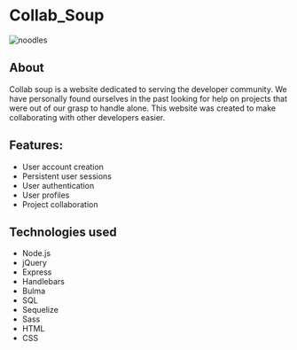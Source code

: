 # Collab_Soup

![noodles](./public/images/noodles.png)

## About

Collab soup is a website dedicated to serving the developer community. We have personally found ourselves in the past looking for help on projects that were out of our grasp to handle alone. This website was created to make collaborating with other developers easier.

## Features:

- User account creation
- Persistent user sessions
- User authentication
- User profiles
- Project collaboration

## Technologies used

* Node.js
* jQuery
* Express
* Handlebars
* Bulma
* SQL
* Sequelize
* Sass
* HTML
* CSS
